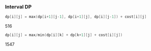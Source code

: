 

### **Interval DP**

```cpp
dp[i][j] = max(dp[i+1][j-1], dp[i+1][j], dp[i][j-1]) + cost[i][j]
```

516

```cpp
dp[i][j] = max/min(dp[i][k] + dp[k+1][j] + cost[i][j])
```

1547